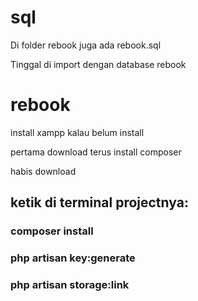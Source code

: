 # sql
Di folder rebook juga ada rebook.sql

Tinggal di import dengan database rebook


# rebook
install xampp kalau belum install

pertama download terus install composer


habis download


## ketik di terminal projectnya:


### composer install

### php artisan key:generate

### php artisan storage:link
